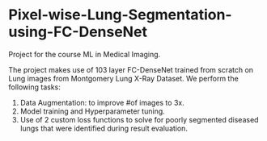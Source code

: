 # Pixel-wise-Lung-Segmentation-using-FC-DenseNet
Project for the course ML in Medical Imaging.

The project makes use of 103 layer FC-DenseNet trained from scratch on Lung images from Montgomery Lung X-Ray Dataset. We perform the following tasks:
1. Data Augmentation: to improve #of images to 3x.
2. Model training and Hyperparameter tuning.
3. Use of 2 custom loss functions to solve for poorly segmented diseased lungs that were identified during result evaluation.
